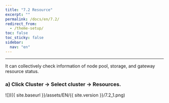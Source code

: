 ```yaml
---
title: "7.2 Resource"
excerpt: ""
permalink: /docs/en/7.2/
redirect_from:
  - /theme-setup/
toc: false
toc_sticky: false
sidebar:
  nav: "en"
---
```


---
It can collectively check information of node pool, storage, and gateway resource status.

### a\) Click Cluster → Select cluster → Resources.
![]({{ site.baseurl }}/assets/EN/{{ site.version }}/7.2_1.png)
